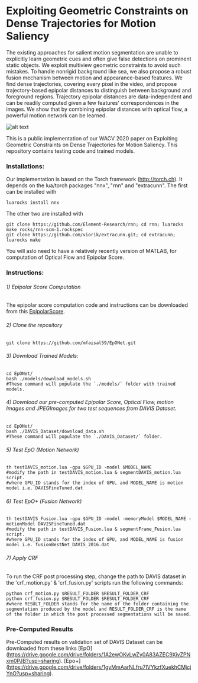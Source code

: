# Exploiting Geometric Constraints on Dense Trajectories for Motion Saliency

The existing approaches for salient motion segmentation are unable to explicitly learn geometric cues and often give false detections on prominent static objects. We exploit multiview geometric constraints to avoid such mistakes. To handle nonrigid background like sea, we also propose a robust fusion mechanism between motion and appearance-based features. We find dense trajectories, covering every pixel in the video, and propose trajectory-based epipolar distances to distinguish between background and foreground regions. Trajectory epipolar distances are data-independent and can be readily computed given a few features' correspondences in the images. We show that by combining epipolar distances with optical flow, a powerful motion network can be learned.

![alt text](https://github.com/mfaisal59/EpONet/blob/master/images/flowDiagram.png)

This is a public implementation of our WACV 2020 paper on Exploiting Geometric Constraints on Dense Trajectories for Motion Saliency. This repository contains testing code and trained models.

### Installations:

Our implementation is based on the Torch framework (http://torch.ch). It depends on the lua/torch packages "nnx", "rnn" and "extracunn". The first can be installed with

	luarocks install nnx 

The other two are installed with 
	
	git clone https://github.com/Element-Research/rnn; cd rnn; luarocks make rocks/rnn-scm-1.rockspec
	git clone https://github.com/viorik/extracunn.git; cd extracunn; luarocks make 

You will aslo need to have a relatively recently version of MATLAB, for computation of Optical Flow and Epipolar Score. 


### Instructions:


###### 1) Epipolar Score Computation

The epipolar score computation code and instructions can be downloaded from this [EpipolarScore](https://github.com/mfaisal59/EpipolarScore). 

###### 2) Clone the repository
	
```
git clone https://github.com/mfaisal59/EpONet.git
```

###### 3) Download Trained Models:

```
cd EpONet/
bash ./models/download_models.sh
#These command will populate the `./models/` folder with trained models.
```

###### 4) Download our pre-computed Epipolar Score, Optical Flow, motion Images and JPEGImages for two test sequences from DAVIS Dataset.

```
cd EpONet/
bash ./DAVIS_Dataset/download_data.sh
#These command will populate the `./DAVIS_Dataset/` folder.
```

###### 5) Test EpO (Motion Network)

```
th testDAVIS_motion.lua -gpu $GPU_ID -model $MODEL_NAME
#modify the path in testDAVIS_motion.lua & segmentDAVIS_motion.lua script.
#where GPU_ID stands for the index of GPU, and MODEL_NAME is motion model i.e. DAVISFineTuned.dat
```

###### 6) Test EpO+ (Fusion Network)

```
th testDAVIS_Fusion.lua -gpu $GPU_ID -model -memoryModel $MODEL_NAME -motionModel DAVISFineTuned.dat
#modify the path in testDAVIS_Fusion.lua & segmentFrame_Fusion.lua script.
#where GPU_ID stands for the index of GPU, and MODEL_NAME is fusion model i.e. fusionBestNet_DAVIS_2016.dat
```

###### 7) Apply CRF 

To run the CRF post processing step, change the path to DAVIS dataset in the 'crf_motion.py' & 'crf_fusion.py' scripts run the following commands:

```
python crf_motion.py $RESULT_FOLDER $RESULT_FOLDER_CRF
python crf_fusion.py $RESULT_FOLDER $RESULT_FOLDER_CRF
#where RESULT_FOLDER stands for the name of the folder containing the segmentation produced by the model and RESULT_FOLDER_CRF is the name of the folder in which the post processed segmentations will be saved.
```
		
### Pre-Computed Results
Pre-Computed results on validation set of DAVIS Dataset can be downloaded from these links [EpO] (https://drive.google.com/drive/folders/1A2ewOKvLwZy0A83AZEC9XivZPNxm0PJB?usp=sharing). [Epo+] (https://drive.google.com/drive/folders/1gvMmAarNLfru7IVYkzfXuekhCMjcjYnO?usp=sharing).
